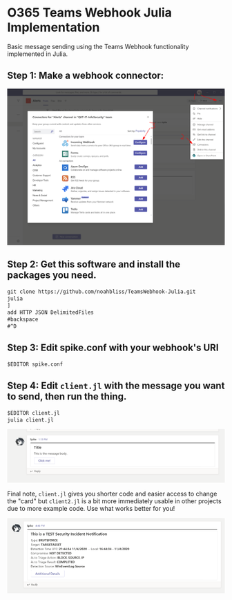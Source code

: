 # O365 Teams Webhook Julia Implementation
Basic message sending using the Teams Webhook functionality implemented in Julia.

## Step 1: Make a webhook connector:
![Make the webhook](makewebhook.png) 

## Step 2: Get this software and install the packages you need.  

```
git clone https://github.com/noahbliss/TeamsWebhook-Julia.git
julia
]
add HTTP JSON DelimitedFiles
#backspace
#^D
```

## Step 3: Edit spike.conf with your webhook's URI
```
$EDITOR spike.conf
```

## Step 4: Edit `client.jl` with the message you want to send, then run the thing.
```
$EDITOR client.jl
julia client.jl
```
![PoC message](webhookmessage.png)

Final note, `client.jl` gives you shorter code and easier access to change the "card" but `client2.jl` is a bit more immediately usable in other projects due to more example code. Use what works better for you!

![PoC message 2](webhookmessage2.png)
